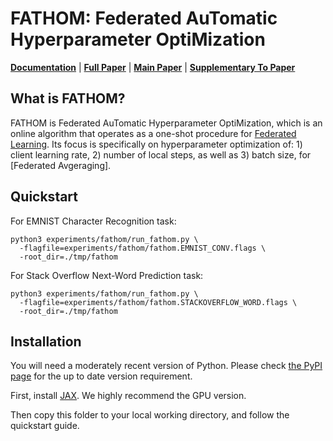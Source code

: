 # FATHOM: Federated AuTomatic Hyperparameter OptiMization

[**Documentation**](./documentation/fathom/index.html) |
[**Full Paper**](./conf-paper/paper-full.pdf) | [**Main Paper**](./conf-paper/paper-main.pdf) | 
[**Supplementary To Paper**](./conf-paper/paper-supp.pdf) 


## What is FATHOM?

FATHOM is Federated AuTomatic Hyperparameter OptiMization, which is an online algorithm that operates as a one-shot procedure for [Federated Learning].  Its focus is specifically on hyperparameter optimization of: 1) client learning rate, 2) number of local steps, as well as 3) batch size, for [Federated Avgeraging].  

## Quickstart

For EMNIST Character Recognition task:
```
python3 experiments/fathom/run_fathom.py \
  -flagfile=experiments/fathom/fathom.EMNIST_CONV.flags \
  -root_dir=./tmp/fathom
```

For Stack Overflow Next-Word Prediction task:
```
python3 experiments/fathom/run_fathom.py \
  -flagfile=experiments/fathom/fathom.STACKOVERFLOW_WORD.flags \
  -root_dir=./tmp/fathom
```


## Installation

You will need a moderately recent version of Python. Please check
[the PyPI page](https://pypi.org/project/fedjax/) for the up to date version
requirement.

First, install [JAX]. We highly recommend the GPU version.

Then copy this folder to your local working directory, and follow the quickstart guide.


[JAX]: https://github.com/google/jax
[Federated Learning]: https://ai.googleblog.com/2017/04/federated-learning-collaborative.html
[Federated Averaging]: https://arxiv.org/abs/1602.05629
